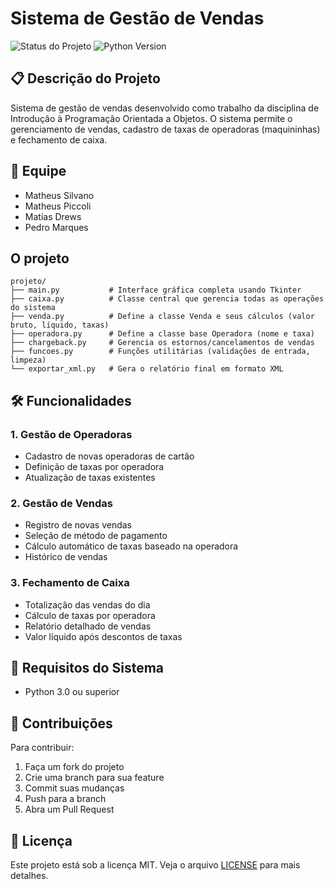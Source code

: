 # Sistema de Gestão de Vendas
![Status do Projeto](https://img.shields.io/badge/Status-Em%20Desenvolvimento-yellow)
![Python Version](https://img.shields.io/badge/Python-3.0+-blue)

## 📋 Descrição do Projeto
Sistema de gestão de vendas desenvolvido como trabalho da disciplina de Introdução à Programação Orientada a Objetos. O sistema permite o gerenciamento de vendas, cadastro de taxas de operadoras (maquininhas) e fechamento de caixa.

## 👥 Equipe
- Matheus Silvano
- Matheus Piccoli
- Matias Drews
- Pedro Marques

## O projeto
```
projeto/
├── main.py           # Interface gráfica completa usando Tkinter
├── caixa.py          # Classe central que gerencia todas as operações do sistema
├── venda.py          # Define a classe Venda e seus cálculos (valor bruto, líquido, taxas)
├── operadora.py      # Define a classe base Operadora (nome e taxa)
├── chargeback.py     # Gerencia os estornos/cancelamentos de vendas
├── funcoes.py        # Funções utilitárias (validações de entrada, limpeza)
└── exportar_xml.py   # Gera o relatório final em formato XML 
```

## 🛠️ Funcionalidades

### 1. Gestão de Operadoras
- Cadastro de novas operadoras de cartão
- Definição de taxas por operadora
- Atualização de taxas existentes

### 2. Gestão de Vendas
- Registro de novas vendas
- Seleção de método de pagamento
- Cálculo automático de taxas baseado na operadora
- Histórico de vendas

### 3. Fechamento de Caixa
- Totalização das vendas do dia
- Cálculo de taxas por operadora
- Relatório detalhado de vendas
- Valor líquido após descontos de taxas

## 🔧 Requisitos do Sistema
- Python 3.0 ou superior

## 🤝 Contribuições
Para contribuir:
1. Faça um fork do projeto
2. Crie uma branch para sua feature
3. Commit suas mudanças
4. Push para a branch
5. Abra um Pull Request

## 📄 Licença
Este projeto está sob a licença MIT. Veja o arquivo [LICENSE](LICENSE) para mais detalhes.
